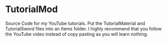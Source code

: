 # TutorialMod
Source Code for my YouTube tutorials.
Put the TutorialMaterial and TutorialSword files into an Items folder.
I highly recommend that you follow the YouTube video instead of copy pasting as you will learn nothing.
